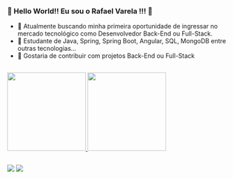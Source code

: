 ### 👋 Hello World!! Eu sou o Rafael Varela !!! 👋

- 🔭 Atualmente buscando minha primeira oportunidade de ingressar no mercado tecnológico como Desenvolvedor Back-End ou Full-Stack.
- 🌱 Estudante de Java, Spring, Spring Boot, Angular, SQL, MongoDB entre outras tecnologias... 
- 👯 Gostaria de contribuir com projetos Back-End ou Full-Stack

##

<div>
<a href= "https://github.com/Mineiroc4">
<img height ="180em" src="https://github-readme-stats.vercel.app/api?username=Mineiroc4&show_icons=true&theme=tokyonight&include_all_commits=true&count_private=true)"/>
<img height ="180em" src="https://github-readme-stats.vercel.app/api/top-langs/?username=Mineiroc4&layout=compact&theme=tokyonight)](https://github.com/Mineiroc4/github-readme-stats)"/>
</div>

##

<div>
<a href= "mailto:devrafaelvarela@gmail.com"><img src="https://img.shields.io/badge/Gmail-D14836?style=for-the-badge&logo=gmail&logoColor=white" target="_blank"></a>
<a href= "https://www.linkedin.com/in/rafael-varela-314072173/" target="_blank"><img src= "https://img.shields.io/badge/LinkedIn-0077B5?style=for-the-badge&logo=linkedin&logoColor=white" target ="_blank"></a>

</div>
